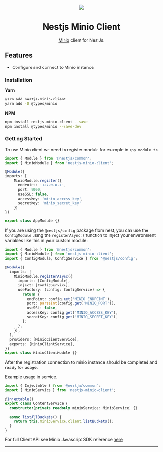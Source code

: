<p align="center"><img src="https://avatars1.githubusercontent.com/u/43827489?s=400&u=45ac0ac47d40b6d8f277c96bdf00244c10508aef&v=4"/></p>
<p align="center">
</p>
<h1 align="center">Nestjs Minio Client</h1>

<p align="center"><a href="https://min.io">Minio</a> client for NestJs.</p>

## Features

- Configure and connect to Minio instance

### Installation

**Yarn**

```bash
yarn add nestjs-minio-client
yarn add -D @types/minio
```

**NPM**

```bash
npm install nestjs-minio-client --save
npm install @types/minio --save-dev
```

### Getting Started

To use Minio client we need to register module for example in `app.module.ts`

```ts
import { Module } from '@nestjs/common';
import { MinioModule } from 'nestjs-minio-client';

@Module({
imports: [
    MinioModule.register({
      endPoint: '127.0.0.1',
      port: 9000,
      useSSL: false,
      accessKey: 'minio_access_key',
      secretKey: 'minio_secret_key'
    })
})

export class AppModule {}
```

If you are using the `@nestjs/config` package from nest, you can use the `ConfigModule` using the `registerAsync()` function to inject your environment variables like this in your custom module:

```ts
import { Module } from '@nestjs/common';
import { MinioModule } from 'nestjs-minio-client';
import { ConfigModule, ConfigService } from '@nestjs/config';

@Module({
  imports: [
    MinioModule.registerAsync({
      imports: [ConfigModule],
      inject: [ConfigService],
      useFactory: (config: ConfigService) => {
        return {
          endPoint: config.get('MINIO_ENDPOINT'),
          port: parseInt(config.get('MINIO_PORT')),
          useSSL: false,
          accessKey: config.get('MINIO_ACCESS_KEY'),
          secretKey: config.get('MINIO_SECRET_KEY'),
        };
      },
    }),
  ],
  providers: [MinioClientService],
  exports: [MinioClientService],
})
export class MinioClientModule {}
```

After the registration connection to minio instance should be completed and ready for usage.

Example usage in service.

```ts
import { Injectable } from '@nestjs/common';
import { MinioService } from 'nestjs-minio-client';

@Injectable()
export class ContentService {
  constructor(private readonly minioService: MinioService) {}

  async listAllBuckets() {
    return this.minioService.client.listBuckets();
  }
}
```

For full Client API see Minio Javascript SDK reference [here](https://docs.min.io/docs/javascript-client-api-reference.html)

---
